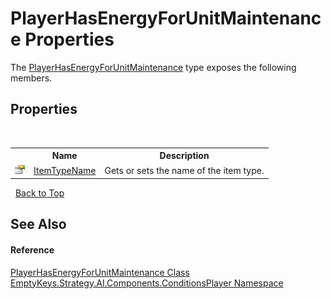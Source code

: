 # PlayerHasEnergyForUnitMaintenance Properties
 

The <a href="T_EmptyKeys_Strategy_AI_Components_ConditionsPlayer_PlayerHasEnergyForUnitMaintenance">PlayerHasEnergyForUnitMaintenance</a> type exposes the following members.


## Properties
&nbsp;<table><tr><th></th><th>Name</th><th>Description</th></tr><tr><td>![Public property](media/pubproperty.gif "Public property")</td><td><a href="P_EmptyKeys_Strategy_AI_Components_ConditionsPlayer_PlayerHasEnergyForUnitMaintenance_ItemTypeName">ItemTypeName</a></td><td>
Gets or sets the name of the item type.</td></tr></table>&nbsp;
<a href="#playerhasenergyforunitmaintenance-properties">Back to Top</a>

## See Also


#### Reference
<a href="T_EmptyKeys_Strategy_AI_Components_ConditionsPlayer_PlayerHasEnergyForUnitMaintenance">PlayerHasEnergyForUnitMaintenance Class</a><br /><a href="N_EmptyKeys_Strategy_AI_Components_ConditionsPlayer">EmptyKeys.Strategy.AI.Components.ConditionsPlayer Namespace</a><br />